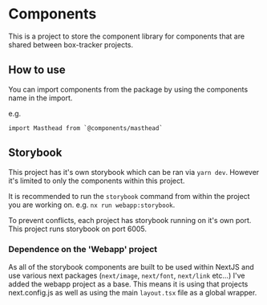 # Components

This is a project to store the component library for components that are shared
between box-tracker projects.

## How to use

You can import components from the package by using the components name in the
import.

e.g.

```
import Masthead from `@components/masthead`
```

## Storybook

This project has it's own storybook which can be ran via `yarn dev`. However it's
limited to only the components within this project.

It is recommended to run the `storybook` command from within the project you are
working on. e.g. `nx run webapp:storybook`.

To prevent conflicts, each project has storybook running on it's own port. This
project runs storybook on port 6005.


### Dependence on the 'Webapp' project

As all of the storybook components are built to be used within NextJS and use
various next packages (`next/image`, `next/font`, `next/link` etc...) I've added
the webapp project as a base. This means it is using that projects next.config.js
as well as using the main `layout.tsx` file as a global wrapper.
